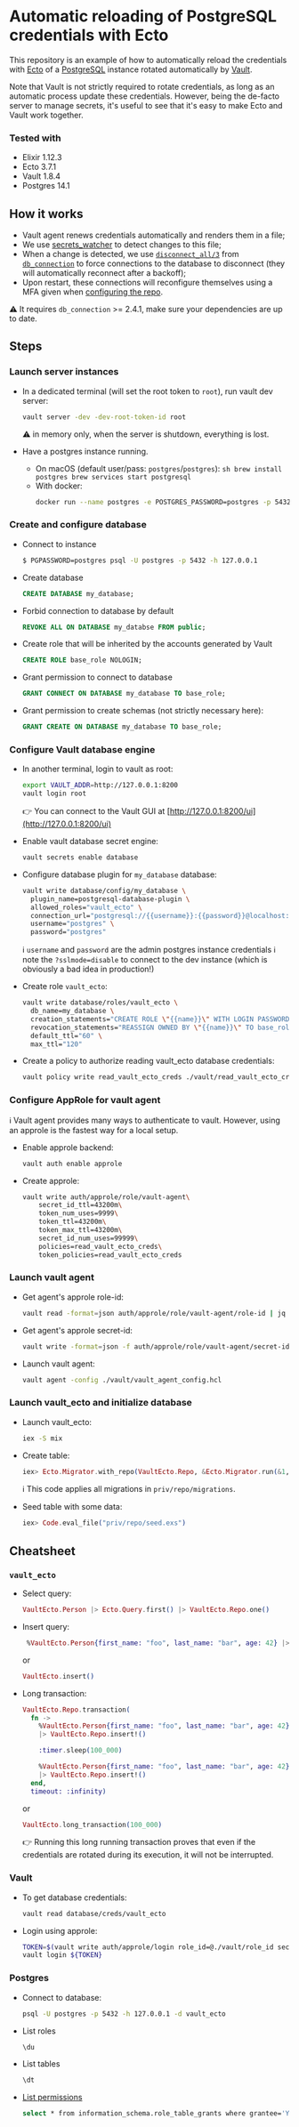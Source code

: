 # Automatic reloading of PostgreSQL credentials with Ecto

This repository is an example of how to automatically reload the credentials with [Ecto](https://github.com/elixir-ecto/ecto) of a [PostgreSQL](https://www.postgresql.org/) instance rotated automatically by [Vault](https://www.vaultproject.io/).

Note that Vault is not strictly required to rotate credentials, as long as an automatic process update these credentials. However, being the de-facto server to manage secrets, it's useful to see that it's easy to make Ecto and Vault work together.

### Tested with

* Elixir 1.12.3
* Ecto 3.7.1
* Vault 1.8.4
* Postgres 14.1

## How it works

- Vault agent renews credentials automatically and renders them in a file;
- We use [secrets_watcher](https://hex.pm/packages/secrets_watcher) to detect changes to this file;
- When a change is detected, we use [`disconnect_all/3`](https://hexdocs.pm/db_connection/2.4.1/DBConnection.html#disconnect_all/3) from [`db_connection`](https://hex.pm/packages/db_connection) to force connections to the database to disconnect (they will automatically reconnect after a backoff);
- Upon restart, these connections will reconfigure themselves using a MFA given when [configuring the repo](https://github.com/ahamez/vault_ecto/blob/fa88f43c0bdc655e9e69a306b1a78cc930236d9e/config/config.exs#L11).

⚠️ It requires `db_connection` >= 2.4.1, make sure your dependencies are up to date.

## Steps

### Launch server instances

* In a dedicated terminal (will set the root token to `root`), run vault dev server:
    ```sh
    vault server -dev -dev-root-token-id root
    ```
    ⚠️ in memory only, when the server is shutdown, everything is lost.

* Have a postgres instance running.
  - On macOS (default user/pass: `postgres`/`postgres`):
        ```sh
        brew install postgres
        brew services start postgresql
        ```
  - With docker:
       ```sh
       docker run --name postgres -e POSTGRES_PASSWORD=postgres -p 5432:5432 postgres:14.1
       ```

### Create and configure database

* Connect to instance
    ```sh
    $ PGPASSWORD=postgres psql -U postgres -p 5432 -h 127.0.0.1
    ```

* Create database
    ```sql
    CREATE DATABASE my_database;
    ```

* Forbid connection to database by default
    ```sql
    REVOKE ALL ON DATABASE my_databse FROM public;
    ```

* Create role that will be inherited by the accounts generated by Vault
    ```sql
    CREATE ROLE base_role NOLOGIN;
    ```

* Grant permission to connect to database
    ```sql
    GRANT CONNECT ON DATABASE my_database TO base_role;
    ```

* Grant permission to create schemas (not strictly necessary here):
    ```sql
    GRANT CREATE ON DATABASE my_database TO base_role;
    ```

### Configure Vault database engine

* In another terminal, login to vault as root:
    ```sh
    export VAULT_ADDR=http://127.0.0.1:8200
    vault login root
    ```
    👉 You can connect to the Vault GUI at [http://127.0.0.1:8200/ui](http://127.0.0.1:8200/ui)

* Enable vault database secret engine:
    ```sh
    vault secrets enable database
    ```

* Configure database plugin for `my_database` database:
    ```sh
    vault write database/config/my_database \
      plugin_name=postgresql-database-plugin \
      allowed_roles="vault_ecto" \
      connection_url="postgresql://{{username}}:{{password}}@localhost:5432/my_database?sslmode=disable" \
      username="postgres" \
      password="postgres"
    ```
    ℹ️ `username` and `password` are the  admin postgres instance credentials
    ℹ️ note the `?sslmode=disable` to connect to the dev instance (which is obviously a bad idea in production!)

* Create role `vault_ecto`:
    ```sh
    vault write database/roles/vault_ecto \
      db_name=my_database \
      creation_statements="CREATE ROLE \"{{name}}\" WITH LOGIN PASSWORD '{{password}}' VALID UNTIL '{{expiration}}' IN ROLE base_role;"\
      revocation_statements="REASSIGN OWNED BY \"{{name}}\" TO base_role; DROP USER \"{{name}}\";"\
      default_ttl="60" \
      max_ttl="120"
    ```

* Create a policy to authorize reading vault_ecto database credentials:
    ```sh
    vault policy write read_vault_ecto_creds ./vault/read_vault_ecto_creds_policy.hcl
    ```

### Configure AppRole for vault agent

ℹ️ Vault agent provides many ways to authenticate to vault. However, using an approle is the fastest way for a local setup.

* Enable approle backend:
    ```sh
    vault auth enable approle
    ```

* Create approle:
    ```sh
    vault write auth/approle/role/vault-agent\
        secret_id_ttl=43200m\
        token_num_uses=9999\
        token_ttl=43200m\
        token_max_ttl=43200m\
        secret_id_num_uses=99999\
        policies=read_vault_ecto_creds\
        token_policies=read_vault_ecto_creds
    ```

### Launch vault agent


* Get agent's approle role-id:
    ```sh
    vault read -format=json auth/approle/role/vault-agent/role-id | jq -r '.data.role_id' > ./vault/role_id
    ```

* Get agent's approle secret-id:
    ```sh
    vault write -format=json -f auth/approle/role/vault-agent/secret-id | jq -r '.data.secret_id' > ./vault/secret_id
    ```

* Launch vault agent:
    ```sh
    vault agent -config ./vault/vault_agent_config.hcl
    ```

### Launch vault_ecto and initialize database

* Launch vault_ecto:
    ```sh
    iex -S mix
    ```

* Create table:
    ```elixir
    iex> Ecto.Migrator.with_repo(VaultEcto.Repo, &Ecto.Migrator.run(&1, :up, all: true))
    ```

    ℹ️ This code applies all migrations in `priv/repo/migrations`.

* Seed table with some data:
    ```elixir
    iex> Code.eval_file("priv/repo/seed.exs")
    ```

## Cheatsheet

### `vault_ecto`

* Select query:
    ```elixir
    VaultEcto.Person |> Ecto.Query.first() |> VaultEcto.Repo.one()
    ```

* Insert query:
    ```elixir
     %VaultEcto.Person{first_name: "foo", last_name: "bar", age: 42} |> VaultEcto.Repo.insert()
    ```
    or
    ```elixir
    VaultEcto.insert()
    ```

* Long transaction:
    ```elixir
    VaultEcto.Repo.transaction(
      fn ->
        %VaultEcto.Person{first_name: "foo", last_name: "bar", age: 42}
        |> VaultEcto.Repo.insert!()

        :timer.sleep(100_000)

        %VaultEcto.Person{first_name: "foo", last_name: "bar", age: 42}
        |> VaultEcto.Repo.insert!()
      end,
      timeout: :infinity)
    ```
    or
    ```elixir
    VaultEcto.long_transaction(100_000)
    ```
    👉 Running this long running transaction proves that even if the credentials are rotated during its execution,
    it will not be interrupted.

### Vault

* To get database credentials:
    ```sh
    vault read database/creds/vault_ecto
    ```

* Login using approle:
    ```sh
    TOKEN=$(vault write auth/approle/login role_id=@./vault/role_id secret_id=@./vault/secret_id -format=json | jq -r '.auth.client_token')
    vault login ${TOKEN}
    ```

### Postgres

* Connect to database:
    ```sh
    psql -U postgres -p 5432 -h 127.0.0.1 -d vault_ecto
    ```

* List roles
    ```sh
    \du
    ```

* List tables
    ```sh
    \dt
    ```

* [List permissions](https://stackoverflow.com/a/40759633/21584)
    ```sh
    select * from information_schema.role_table_grants where grantee='YOUR_USER';
    ```
